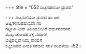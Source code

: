 +++
title = "052 ದಿಟ್ಟನಹೆಯೋ ದ್ರುಪದ"

+++
ದಿಟ್ಟನಹೆಯೋ ದ್ರುಪದ ಹಾ ಜಗ  
ಜಟ್ಟಿಗಳಿಗುಪಹಾಸ್ಯವೇ ಗರಿ  
ಗಟ್ಟಿದಿರಿ ನೀವ್ ಹಿಡಿಯಲೀವಿರೆ ಧರ್ಮನಂದನನ  
ತೊಟ್ಟ ಚೋಹಕೆ ತಕ್ಕ ನುಡಿಗಳ  
ಬಿಟ್ಟೆವಲ್ಲದೆ ನಿಮ್ಮ ರಾಯನ  
ಕಟ್ಟಲಾಪೆವೆ ಎನುತ ಕರೆದನು ಸರಳ ಸರಿವಳೆಯ    ॥52॥